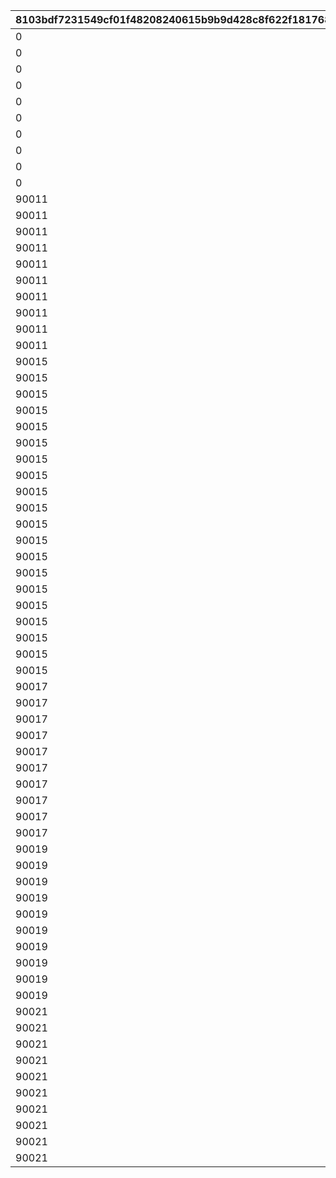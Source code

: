 |8103bdf7231549cf01f48208240615b9b9d428c8f622f1817688fdae0f886ce0|f9c41f1b50f2bbf8d672197e2d780bacedb8bc6de1d8a0911634c09d6cf0364f|b7a2d16d0e22f6bf4fc95483623daaee21093fc719938e4b40c0de85e968ff4a|7bcf9290d0ac7c4d39fbefe66121899a408e24c796333bf20e43ea02e9702035|57c6a2f763da9ae10ac5b552e129c291491000c96d28afcda7b08afe44ddd5de|31c919478fa117b00f98e42e84fa92f98c279ce00c065673baf9c3113659f612|cfc4fc5a256afc16cfaaf20c578caf420a5636a87896dfedd03b324ce82f2cbf|1d5fd8da194feb1754aca6c3d3d0bd6dafe14e16fd06c141e2c3a9aaeaeda42e|a0daf84c133c0e473e684966b0bb9492f957249fb2273ab0ef0f90dbef74c303|
| --- | --- | --- | --- | --- | --- | --- | --- | --- |
|0|1|90001|1|12000|30000|10|10000|90043|
|0|2|90002|2|24000|30000|20|10000|90047|
|0|3|90002|3|24000|30000|20|10000|90047|
|0|4|90002|4|24000|30000|20|10000|90047|
|0|5|90002|5|24000|30000|20|10000|90047|
|0|6|90002|6|24000|30000|20|10000|90047|
|0|7|90002|7|24000|30000|20|10000|90047|
|0|8|90002|8|24000|30000|20|10000|90047|
|0|9|90002|9|24000|30000|20|10000|90047|
|0|10|90002|10|24000|30000|20|10000|90047|
|90011|11|90003|11|48000|30000|40|10000|90051|
|90011|12|90003|12|48000|30000|40|10000|90051|
|90011|13|90003|13|48000|30000|40|10000|90051|
|90011|14|90003|14|48000|30000|40|10000|90051|
|90011|15|90003|15|48000|30000|40|10000|90051|
|90011|16|90003|16|48000|30000|40|10000|90051|
|90011|17|90003|17|48000|30000|40|10000|90051|
|90011|18|90003|18|48000|30000|40|10000|90051|
|90011|19|90003|19|48000|30000|40|10000|90051|
|90011|20|90003|20|48000|30000|40|10000|90051|
|90015|21|90004|21|72000|30000|60|10000|90055|
|90015|22|90004|22|72000|30000|60|10000|90055|
|90015|23|90004|23|72000|30000|60|10000|90055|
|90015|24|90004|24|72000|30000|60|10000|90055|
|90015|25|90004|25|72000|30000|60|10000|90055|
|90015|26|90004|26|72000|30000|60|10000|90055|
|90015|27|90004|27|72000|30000|60|10000|90055|
|90015|28|90004|28|72000|30000|60|10000|90055|
|90015|29|90004|29|72000|30000|60|10000|90055|
|90015|30|90004|30|72000|30000|60|10000|90055|
|90015|31|90005|31|96000|30000|80|10000|90059|
|90015|32|90005|32|96000|30000|80|10000|90059|
|90015|33|90005|33|96000|30000|80|10000|90059|
|90015|34|90005|34|96000|30000|80|10000|90059|
|90015|35|90005|35|96000|30000|80|10000|90059|
|90015|36|90005|36|96000|30000|80|10000|90059|
|90015|37|90005|37|96000|30000|80|10000|90059|
|90015|38|90005|38|96000|30000|80|10000|90059|
|90015|39|90005|39|96000|30000|80|10000|90059|
|90015|40|90005|40|96000|30000|80|10000|90059|
|90017|41|90005|41|144000|30000|120|10000|90063|
|90017|42|90005|42|144000|30000|120|10000|90063|
|90017|43|90005|43|144000|30000|120|10000|90063|
|90017|44|90005|44|144000|30000|120|10000|90063|
|90017|45|90005|45|144000|30000|120|10000|90063|
|90017|46|90005|46|144000|30000|120|10000|90063|
|90017|47|90005|47|144000|30000|120|10000|90063|
|90017|48|90005|48|144000|30000|120|10000|90063|
|90017|49|90005|49|144000|30000|120|10000|90063|
|90017|50|90005|50|144000|30000|120|10000|90063|
|90019|51|90006|51|180000|30000|150|10000|90067|
|90019|52|90006|52|180000|30000|150|10000|90067|
|90019|53|90006|53|180000|30000|150|10000|90067|
|90019|54|90006|54|180000|30000|150|10000|90067|
|90019|55|90006|55|180000|30000|150|10000|90067|
|90019|56|90006|56|180000|30000|150|10000|90067|
|90019|57|90006|57|180000|30000|150|10000|90067|
|90019|58|90006|58|180000|30000|150|10000|90067|
|90019|59|90006|59|180000|30000|150|10000|90067|
|90019|60|90006|60|180000|30000|150|10000|90067|
|90021|61|90007|61|216000|30000|180|10000|90071|
|90021|62|90007|62|216000|30000|180|10000|90071|
|90021|63|90007|63|216000|30000|180|10000|90071|
|90021|64|90007|64|216000|30000|180|10000|90071|
|90021|65|90007|65|216000|30000|180|10000|90071|
|90021|66|90007|66|216000|30000|180|10000|90071|
|90021|67|90007|67|216000|30000|180|10000|90071|
|90021|68|90007|68|216000|30000|180|10000|90071|
|90021|69|90007|69|216000|30000|180|10000|90071|
|90021|70|90007|70|216000|30000|180|10000|90071|